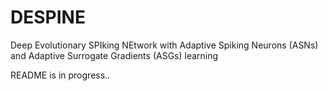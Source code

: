 # DESPINE
Deep Evolutionary SPIking NEtwork with Adaptive Spiking Neurons (ASNs) and Adaptive Surrogate Gradients (ASGs) learning

README is in progress..
